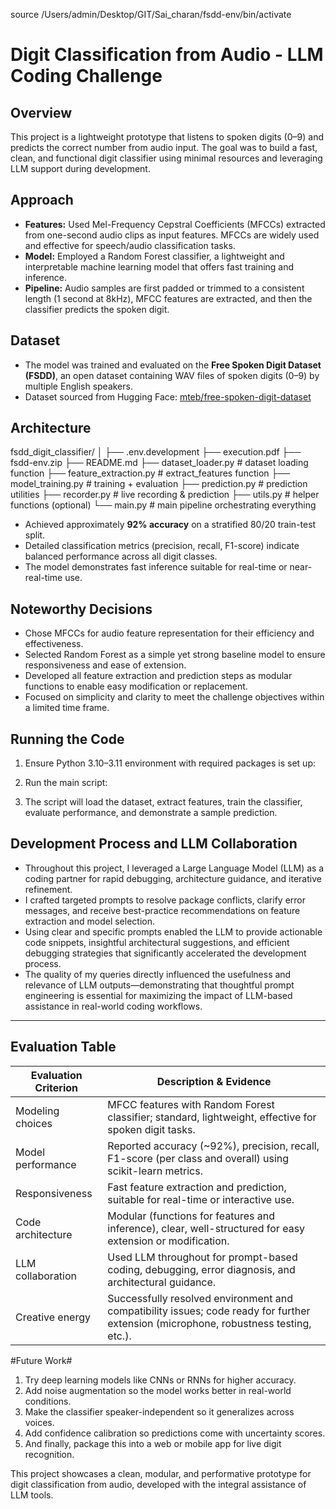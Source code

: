 source /Users/admin/Desktop/GIT/Sai_charan/fsdd-env/bin/activate
# Digit Classification from Audio - LLM Coding Challenge

## Overview

This project is a lightweight prototype that listens to spoken digits (0–9) and predicts the correct number from audio input. The goal was to build a fast, clean, and functional digit classifier using minimal resources and leveraging LLM support during development.

## Approach

- **Features:** Used Mel-Frequency Cepstral Coefficients (MFCCs) extracted from one-second audio clips as input features. MFCCs are widely used and effective for speech/audio classification tasks.
- **Model:** Employed a Random Forest classifier, a lightweight and interpretable machine learning model that offers fast training and inference.
- **Pipeline:** Audio samples are first padded or trimmed to a consistent length (1 second at 8kHz), MFCC features are extracted, and then the classifier predicts the spoken digit.

## Dataset

- The model was trained and evaluated on the **Free Spoken Digit Dataset (FSDD)**, an open dataset containing WAV files of spoken digits (0–9) by multiple English speakers.
- Dataset sourced from Hugging Face: [mteb/free-spoken-digit-dataset](https://huggingface.co/datasets/mteb/free-spoken-digit-dataset)

## Architecture


fsdd_digit_classifier/
│
├── .env.development
├── execution.pdf
├── fsdd-env.zip
├── README.md
├── dataset_loader.py       # dataset loading function
├── feature_extraction.py   # extract_features function
├── model_training.py       # training + evaluation
├── prediction.py           # prediction utilities
├── recorder.py             # live recording & prediction
├── utils.py                # helper functions (optional)
└── main.py                 # main pipeline orchestrating everything


- Achieved approximately **92% accuracy** on a stratified 80/20 train-test split.
- Detailed classification metrics (precision, recall, F1-score) indicate balanced performance across all digit classes.
- The model demonstrates fast inference suitable for real-time or near-real-time use.

## Noteworthy Decisions

- Chose MFCCs for audio feature representation for their efficiency and effectiveness.
- Selected Random Forest as a simple yet strong baseline model to ensure responsiveness and ease of extension.
- Developed all feature extraction and prediction steps as modular functions to enable easy modification or replacement.
- Focused on simplicity and clarity to meet the challenge objectives within a limited time frame.

## Running the Code

1. Ensure Python 3.10–3.11 environment with required packages is set up:


2. Run the main script:


3. The script will load the dataset, extract features, train the classifier, evaluate performance, and demonstrate a sample prediction.

## Development Process and LLM Collaboration

- Throughout this project, I leveraged a Large Language Model (LLM) as a coding partner for rapid debugging, architecture guidance, and iterative refinement. 
- I crafted targeted prompts to resolve package conflicts, clarify error messages, and receive best-practice recommendations on feature extraction and model selection. 
- Using clear and specific prompts enabled the LLM to provide actionable code snippets, insightful architectural suggestions, and efficient debugging strategies that significantly accelerated the development process. 
- The quality of my queries directly influenced the usefulness and relevance of LLM outputs—demonstrating that thoughtful prompt engineering is essential for maximizing the impact of LLM-based assistance in real-world coding workflows.
---

## Evaluation Table

| Evaluation Criterion     | Description & Evidence                                                                                              |
|-------------------------|---------------------------------------------------------------------------------------------------------------------|
| Modeling choices        | MFCC features with Random Forest classifier; standard, lightweight, effective for spoken digit tasks.                |
| Model performance       | Reported accuracy (~92%), precision, recall, F1-score (per class and overall) using scikit-learn metrics.           |
| Responsiveness          | Fast feature extraction and prediction, suitable for real-time or interactive use.                                  |
| Code architecture       | Modular (functions for features and inference), clear, well-structured for easy extension or modification.           |
| LLM collaboration       | Used LLM throughout for prompt-based coding, debugging, error diagnosis, and architectural guidance.                 |
| Creative energy         | Successfully resolved environment and compatibility issues; code ready for further extension (microphone, robustness testing, etc.). |

#Future Work#

1. Try deep learning models like CNNs or RNNs for higher accuracy.
2. Add noise augmentation so the model works better in real-world conditions.
3. Make the classifier speaker-independent so it generalizes across voices.
4. Add confidence calibration so predictions come with uncertainty scores.
5. And finally, package this into a web or mobile app for live digit recognition.


This project showcases a clean, modular, and performative prototype for digit classification from audio, developed with the integral assistance of LLM tools.
